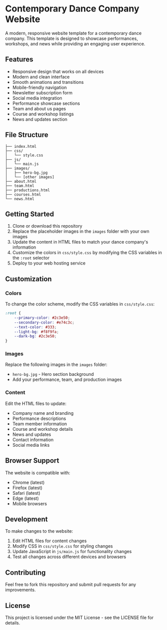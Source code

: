 # Contemporary Dance Company Website

A modern, responsive website template for a contemporary dance company. This template is designed to showcase performances, workshops, and news while providing an engaging user experience.

## Features

- Responsive design that works on all devices
- Modern and clean interface
- Smooth animations and transitions
- Mobile-friendly navigation
- Newsletter subscription form
- Social media integration
- Performance showcase sections
- Team and about us pages
- Course and workshop listings
- News and updates section

## File Structure

```
├── index.html
├── css/
│   └── style.css
├── js/
│   └── main.js
├── images/
│   ├── hero-bg.jpg
│   └── [other images]
├── about.html
├── team.html
├── productions.html
├── courses.html
└── news.html
```

## Getting Started

1. Clone or download this repository
2. Replace the placeholder images in the `images` folder with your own images
3. Update the content in HTML files to match your dance company's information
4. Customize the colors in `css/style.css` by modifying the CSS variables in the `:root` selector
5. Deploy to your web hosting service

## Customization

### Colors
To change the color scheme, modify the CSS variables in `css/style.css`:

```css
:root {
    --primary-color: #2c3e50;
    --secondary-color: #e74c3c;
    --text-color: #333;
    --light-bg: #f8f9fa;
    --dark-bg: #2c3e50;
}
```

### Images
Replace the following images in the `images` folder:
- `hero-bg.jpg` - Hero section background
- Add your performance, team, and production images

### Content
Edit the HTML files to update:
- Company name and branding
- Performance descriptions
- Team member information
- Course and workshop details
- News and updates
- Contact information
- Social media links

## Browser Support

The website is compatible with:
- Chrome (latest)
- Firefox (latest)
- Safari (latest)
- Edge (latest)
- Mobile browsers

## Development

To make changes to the website:

1. Edit HTML files for content changes
2. Modify CSS in `css/style.css` for styling changes
3. Update JavaScript in `js/main.js` for functionality changes
4. Test all changes across different devices and browsers

## Contributing

Feel free to fork this repository and submit pull requests for any improvements.

## License

This project is licensed under the MIT License - see the LICENSE file for details. 